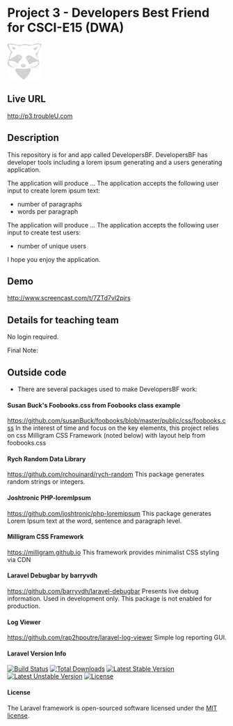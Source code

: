 # Project 3 - Developers Best Friend for CSCI-E15 (DWA)

![TroubleU Logo](logo-redux.png)

## Live URL
<http://p3.troubleU.com>

## Description
This repository is for and app called DevelopersBF. DevelopersBF has developer tools including a lorem ipsum generating and a users generating application.

The application will produce ... The application accepts the following user input to create lorem ipsum text:

- number of paragraphs
- words per paragraph

The application will produce ... The application accepts the following user input to create test users:

- number of unique users

I hope you enjoy the application.

## Demo
<http://www.screencast.com/t/7ZTd7vl2pjrs>

## Details for teaching team
No login required.

Final Note:

## Outside code
* There are several packages used to make DevelopersBF work:

#### Susan Buck's Foobooks.css from Foobooks class example

<https://github.com/susanBuck/foobooks/blob/master/public/css/foobooks.css>
In the interest of time and focus on the key elements, this project relies on css Milligram CSS Framework (noted below) with layout help from foobooks.css

#### Rych Random Data Library

<https://github.com/rchouinard/rych-random>
This package generates random strings or integers.

#### Joshtronic PHP-loremIpsum

<https://github.com/joshtronic/php-loremipsum>
This package generates Lorem Ipsum text at the word, sentence and paragraph level.

#### Milligram CSS Framework

<https://milligram.github.io>
This framework provides minimalist CSS styling via CDN

#### Laravel Debugbar by barryvdh

<https://github.com/barryvdh/laravel-debugbar>
Presents live debug information. Used in development only. This package is not enabled for production.

#### Log Viewer

<https://github.com/rap2hpoutre/laravel-log-viewer>
Simple log reporting GUI.

#### Laravel Version Info
[![Build Status](https://travis-ci.org/laravel/framework.svg)](https://travis-ci.org/laravel/framework)
[![Total Downloads](https://poser.pugx.org/laravel/framework/d/total.svg)](https://packagist.org/packages/laravel/framework)
[![Latest Stable Version](https://poser.pugx.org/laravel/framework/v/stable.svg)](https://packagist.org/packages/laravel/framework)
[![Latest Unstable Version](https://poser.pugx.org/laravel/framework/v/unstable.svg)](https://packagist.org/packages/laravel/framework)
[![License](https://poser.pugx.org/laravel/framework/license.svg)](https://packagist.org/packages/laravel/framework)

#### License

The Laravel framework is open-sourced software licensed under the [MIT license](http://opensource.org/licenses/MIT).
